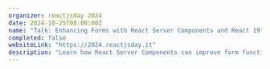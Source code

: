 ```yaml
---
organizer: reactjsday 2024
date: 2024-10-25T08:00:00Z
name: "Talk: Enhancing Forms with React Server Components and React 19"
completed: false
websiteLink: "https://2024.reactjsday.it"
description: "Learn how React Server Components can improve form functionality, with insights on benefits like faster load times and streamlined server-side processing. Discover practical strategies for integrating RSC into forms to enhance user experience and simplify front-end complexities."
---
```

